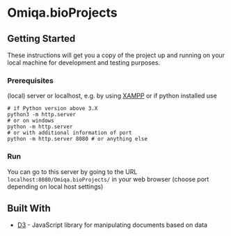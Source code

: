 # Omiqa.bioProjects

## Getting Started

These instructions will get you a copy of the project up and running on your local machine for development and testing purposes.

### Prerequisites

(local) server or localhost, e.g. by using [XAMPP](https://www.apachefriends.org/de/index.html) or if python installed use

```
# if Python version above 3.X
python3 -m http.server
# or on windows
python -m http.server
# or with additional information of port
python -m http.server 8080 # or anything else
```

### Run
You can go to this server by going to the URL ```localhost:8080/Omiqa.bioProjects/``` in your web browser (choose port depending on local host settings)

## Built With

* [D3](https://d3js.org/) - JavaScript library for manipulating documents based on data


